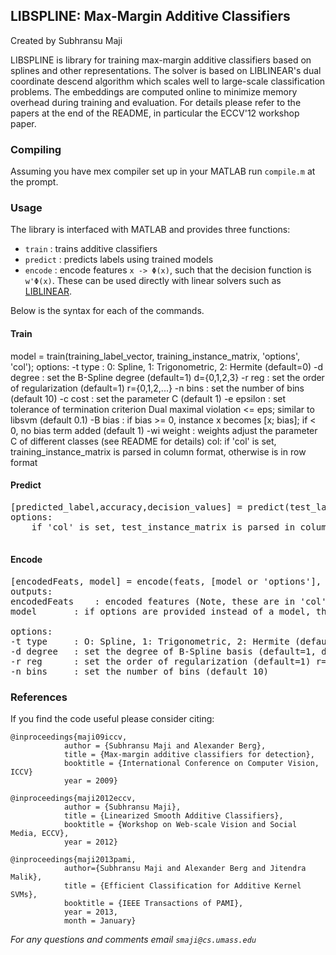 ## LIBSPLINE: Max-Margin Additive Classifiers

Created by Subhransu Maji

LIBSPLINE is library for training max-margin additive classifiers based on splines and other representations. The solver is based on LIBLINEAR's dual coordinate 
descend algorithm which scales well to large-scale classification problems. The embeddings are computed online to minimize memory overhead during training and evaluation. For details please refer to the papers at the end of the README, in particular the ECCV'12 workshop paper.

### Compiling

Assuming you have mex compiler set up in your MATLAB run `compile.m` at the prompt.

### Usage

The library is interfaced with MATLAB and provides three functions:

* `train` 	: trains additive classifiers
* `predict` : predicts labels using trained models
* `encode` 	: encode features `x -> Φ(x)`, such that the decision function is `w'Φ(x)`. These can be used directly with linear solvers such as [LIBLINEAR](http://www.csie.ntu.edu.tw/~cjlin/liblinear/).

Below is the syntax for each of the commands.

#### Train
model = train(training_label_vector, training_instance_matrix, 'options', 'col');
options:
-t type     : 0: Spline, 1: Trigonometric, 2: Hermite  (default=0)
-d degree   : set the B-Spline degree (default=1) d={0,1,2,3}
-r reg      : set the order of regularization (default=1) r={0,1,2,...}
-n bins     : set the number of bins (default 10)
-c cost     : set the parameter C (default 1)
-e epsilon  : set tolerance of termination criterion
		       Dual maximal violation <= eps; similar to libsvm (default 0.1)
-B bias     : if bias >= 0, instance x becomes [x; bias]; if < 0, no bias term added (default 1)
-wi weight  : weights adjust the parameter C of different classes (see README for details)
col:
	if 'col' is set, training_instance_matrix is parsed in column format, otherwise is in row format
	
#### Predict	

<pre>
[predicted_label,accuracy,decision_values] = predict(test_label_vector, test_instance_matrix, model, 'col');
options:
	if 'col' is set, test_instance_matrix is parsed in column format, otherwise is in row format

</pre>

#### Encode
<pre>
[encodedFeats, model] = encode(feats, [model or 'options'], 'col');
outputs:
encodedFeats	: encoded features (Note, these are in 'col' format) 
model		: if options are provided instead of a model, then returns a model

options:
-t type		: O: Spline, 1: Trigonometric, 2: Hermite (default=0, t={0,1,2} )
-d degree	: set the degree of B-Spline basis (default=1, d={0,1,2,3} )
-r reg		: set the order of regularization (default=1) r={0,1,2,...}
-n bins		: set the number of bins (default 10)
</pre>


### References
If you find the code useful please consider citing:

	@inproceedings{maji09iccv, 
				author = {Subhransu Maji and Alexander Berg}, 
				title = {Max-margin additive classifiers for detection}, 
				booktitle = {International Conference on Computer Vision, ICCV}
				year = 2009}
				
	@inproceedings{maji2012eccv, 
				author = {Subhransu Maji}, 
				title = {Linearized Smooth Additive Classifiers},
				booktitle = {Workshop on Web-scale Vision and Social Media, ECCV}, 
				year = 2012}
				
	@inproceedings{maji2013pami, 
				author={Subhransu Maji and Alexander Berg and Jitendra Malik},
				title = {Efficient Classification for Additive Kernel SVMs},
				booktitle = {IEEE Transactions of PAMI},
				year = 2013,
				month = January}

<i>For any questions and comments email `smaji@cs.umass.edu`</i>
